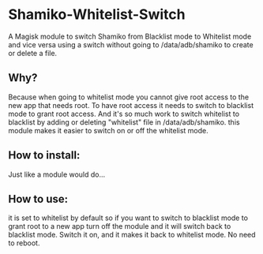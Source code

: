 # Shamiko-Whitelist-Switch
 A Magisk module to switch Shamiko from Blacklist mode to Whitelist mode and vice versa using a switch without going to /data/adb/shamiko to create or delete a file.

## Why?
Because when going to whitelist mode you cannot give root access to the new app that needs root. To have root access it needs to switch to blacklist mode to grant root access. And it's so much work to switch whitelist to blacklist by adding or deleting "whitelist" file in /data/adb/shamiko. this module makes it easier to switch on or off the whitelist mode.

## How to install:
Just like a module would do...

## How to use:
it is set to whitelist by default so if you want to switch to blacklist mode to grant root to a new app turn off the module and it will switch back to blacklist mode. Switch it on, and it makes it back to whitelist mode.
No need to reboot.
